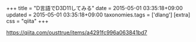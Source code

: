 +++
title = "D言語でD3D11してみる"
date = 2015-05-01 03:35:18+09:00
updated = 2015-05-01 03:35:18+09:00
taxonomies.tags = ['dlang']
[extra]
css = "qiita"
+++

<https://qiita.com/ousttrue/items/a4291fc996a063841bd7>




